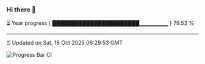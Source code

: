 ### Hi there 👋

⏳ Year progress { ███████████████████████▁▁▁▁▁▁▁ } 79.53 %

---

⏰ Updated on Sat, 18 Oct 2025 06:29:53 GMT

![Progress Bar CI](https://github.com/liununu/liununu/workflows/Progress%20Bar%20CI/badge.svg)
